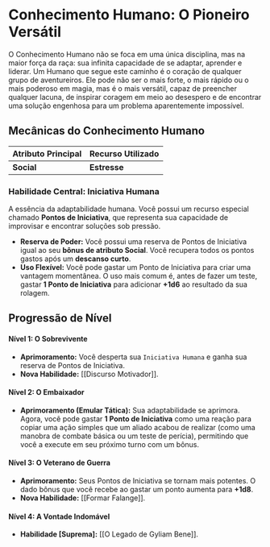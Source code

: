# Conhecimento Humano: O Pioneiro Versátil

O Conhecimento Humano não se foca em uma única disciplina, mas na maior força da raça: sua infinita capacidade de se adaptar, aprender e liderar. Um Humano que segue este caminho é o coração de qualquer grupo de aventureiros. Ele pode não ser o mais forte, o mais rápido ou o mais poderoso em magia, mas é o mais versátil, capaz de preencher qualquer lacuna, de inspirar coragem em meio ao desespero e de encontrar uma solução engenhosa para um problema aparentemente impossível.

## Mecânicas do Conhecimento Humano

| Atributo Principal | Recurso Utilizado |
| :----------------- | :---------------- |
| **Social** | **Estresse** |

### Habilidade Central: Iniciativa Humana
A essência da adaptabilidade humana. Você possui um recurso especial chamado **Pontos de Iniciativa**, que representa sua capacidade de improvisar e encontrar soluções sob pressão.

* **Reserva de Poder:** Você possui uma reserva de Pontos de Iniciativa igual ao seu **bônus de atributo Social**. Você recupera todos os pontos gastos após um **descanso curto**.
* **Uso Flexível:** Você pode gastar um Ponto de Iniciativa para criar uma vantagem momentânea. O uso mais comum é, antes de fazer um teste, gastar **1 Ponto de Iniciativa** para adicionar **+1d6** ao resultado da sua rolagem.

## Progressão de Nível

#### Nível 1: O Sobrevivente
* **Aprimoramento:** Você desperta sua `Iniciativa Humana` e ganha sua reserva de Pontos de Iniciativa.
* **Nova Habilidade:** [[Discurso Motivador]].

#### Nível 2: O Embaixador
* **Aprimoramento (Emular Tática):** Sua adaptabilidade se aprimora. Agora, você pode gastar **1 Ponto de Iniciativa** como uma reação para copiar uma ação simples que um aliado acabou de realizar (como uma manobra de combate básica ou um teste de perícia), permitindo que você a execute em seu próximo turno com um bônus.

#### Nível 3: O Veterano de Guerra
* **Aprimoramento:** Seus Pontos de Iniciativa se tornam mais potentes. O dado bônus que você recebe ao gastar um ponto aumenta para **+1d8**.
* **Nova Habilidade:** [[Formar Falange]].


#### Nível 4: A Vontade Indomável
* **Habilidade [Suprema]:** [[O Legado de Gyliam Bene]].

